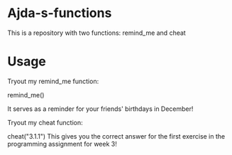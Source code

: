 # Ajda-s-functions
This is a repository with two functions: remind_me and cheat

# Usage
Tryout my remind_me function:

remind_me()

It serves as a reminder for your friends' birthdays in December!

Tryout my cheat function: 

cheat("3.1.1") 
This gives you the correct answer for the first exercise in the programming assignment for week 3!

